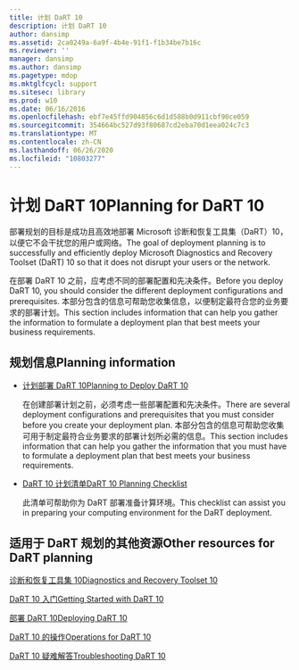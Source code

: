 ```yaml
---
title: 计划 DaRT 10
description: 计划 DaRT 10
author: dansimp
ms.assetid: 2ca0249a-6a9f-4b4e-91f1-f1b34be7b16c
ms.reviewer: ''
manager: dansimp
ms.author: dansimp
ms.pagetype: mdop
ms.mktglfcycl: support
ms.sitesec: library
ms.prod: w10
ms.date: 06/16/2016
ms.openlocfilehash: ebf7e45ffd904856c6d1d588b0d911cbf90ce059
ms.sourcegitcommit: 354664bc527d93f80687cd2eba70d1eea024c7c3
ms.translationtype: MT
ms.contentlocale: zh-CN
ms.lasthandoff: 06/26/2020
ms.locfileid: "10803277"
---
```

# <span data-ttu-id="0dcb5-103">计划 DaRT 10</span><span class="sxs-lookup"><span data-stu-id="0dcb5-103">Planning for DaRT 10</span></span>


<span data-ttu-id="0dcb5-104">部署规划的目标是成功且高效地部署 Microsoft 诊断和恢复工具集（DaRT）10，以便它不会干扰您的用户或网络。</span><span class="sxs-lookup"><span data-stu-id="0dcb5-104">The goal of deployment planning is to successfully and efficiently deploy Microsoft Diagnostics and Recovery Toolset (DaRT) 10 so that it does not disrupt your users or the network.</span></span>

<span data-ttu-id="0dcb5-105">在部署 DaRT 10 之前，应考虑不同的部署配置和先决条件。</span><span class="sxs-lookup"><span data-stu-id="0dcb5-105">Before you deploy DaRT 10, you should consider the different deployment configurations and prerequisites.</span></span> <span data-ttu-id="0dcb5-106">本部分包含的信息可帮助您收集信息，以便制定最符合您的业务要求的部署计划。</span><span class="sxs-lookup"><span data-stu-id="0dcb5-106">This section includes information that can help you gather the information to formulate a deployment plan that best meets your business requirements.</span></span>

## <span data-ttu-id="0dcb5-107">规划信息</span><span class="sxs-lookup"><span data-stu-id="0dcb5-107">Planning information</span></span>


-   [<span data-ttu-id="0dcb5-108">计划部署 DaRT 10</span><span class="sxs-lookup"><span data-stu-id="0dcb5-108">Planning to Deploy DaRT 10</span></span>](planning-to-deploy-dart-10.md)

    <span data-ttu-id="0dcb5-109">在创建部署计划之前，必须考虑一些部署配置和先决条件。</span><span class="sxs-lookup"><span data-stu-id="0dcb5-109">There are several deployment configurations and prerequisites that you must consider before you create your deployment plan.</span></span> <span data-ttu-id="0dcb5-110">本部分包含的信息可帮助您收集可用于制定最符合业务要求的部署计划所必需的信息。</span><span class="sxs-lookup"><span data-stu-id="0dcb5-110">This section includes information that can help you gather the information that you must have to formulate a deployment plan that best meets your business requirements.</span></span>

-   [<span data-ttu-id="0dcb5-111">DaRT 10 计划清单</span><span class="sxs-lookup"><span data-stu-id="0dcb5-111">DaRT 10 Planning Checklist</span></span>](dart-10-planning-checklist.md)

    <span data-ttu-id="0dcb5-112">此清单可帮助你为 DaRT 部署准备计算环境。</span><span class="sxs-lookup"><span data-stu-id="0dcb5-112">This checklist can assist you in preparing your computing environment for the DaRT deployment.</span></span>

## <a href="" id="other-resources-for-dart-planning-"></a><span data-ttu-id="0dcb5-113">适用于 DaRT 规划的其他资源</span><span class="sxs-lookup"><span data-stu-id="0dcb5-113">Other resources for DaRT planning</span></span>


[<span data-ttu-id="0dcb5-114">诊断和恢复工具集 10</span><span class="sxs-lookup"><span data-stu-id="0dcb5-114">Diagnostics and Recovery Toolset 10</span></span>](index.md)

[<span data-ttu-id="0dcb5-115">DaRT 10 入门</span><span class="sxs-lookup"><span data-stu-id="0dcb5-115">Getting Started with DaRT 10</span></span>](getting-started-with-dart-10.md)

[<span data-ttu-id="0dcb5-116">部署 DaRT 10</span><span class="sxs-lookup"><span data-stu-id="0dcb5-116">Deploying DaRT 10</span></span>](deploying-dart-10.md)

[<span data-ttu-id="0dcb5-117">DaRT 10 的操作</span><span class="sxs-lookup"><span data-stu-id="0dcb5-117">Operations for DaRT 10</span></span>](operations-for-dart-10.md)

[<span data-ttu-id="0dcb5-118">DaRT 10 疑难解答</span><span class="sxs-lookup"><span data-stu-id="0dcb5-118">Troubleshooting DaRT 10</span></span>](troubleshooting-dart-10.md)

 

 





